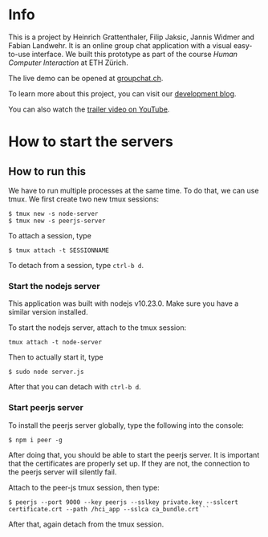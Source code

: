 # Info

This is a project by Heinrich Grattenthaler, Filip Jaksic, Jannis Widmer and Fabian Landwehr. It is an online group chat application with a visual easy-to-use interface. We built this prototype as part of the course *Human Computer Interaction* at ETH Zürich.

The live demo can be opened at [groupchat.ch](groupchat.ch).

To learn more about this project, you can visit our [development blog](https://www.notion.so/fabianla/HCI-Project-Blog-Group-6-0ad4dbe1ea684b02a3ff3853f6a5699b).

You can also watch the [trailer video on YouTube](https://www.youtube.com/watch?v=zj3H9nqb_1E&t=7s).

# How to start the servers

## How to run this

We have to run multiple processes at the same time. To do that, we can use tmux. We first create two new tmux sessions:

```
$ tmux new -s node-server
$ tmux new -s peerjs-server
```

To attach a session, type 

```
$ tmux attach -t SESSIONNAME
```

To detach from a session, type `ctrl-b d`.

### Start the nodejs server

This application was built with nodejs v10.23.0. Make sure you have a similar version installed. 

To start the nodejs server, attach to the tmux session:

```
tmux attach -t node-server
```

Then to actually start it, type

```
$ sudo node server.js
```

After that you can detach with `ctrl-b d`.

### Start peerjs server

To install the peerjs server globally, type the following into the console:

```
$ npm i peer -g
```

After doing that, you should be able to start the peerjs server. It is important that the certificates are properly set up. If they are not, the connection to the peerjs server will silently fail. 

Attach to the peer-js tmux session, then type:

```
$ peerjs --port 9000 --key peerjs --sslkey private.key --sslcert certificate.crt --path /hci_app --sslca ca_bundle.crt```
```

After that, again detach from the tmux session.